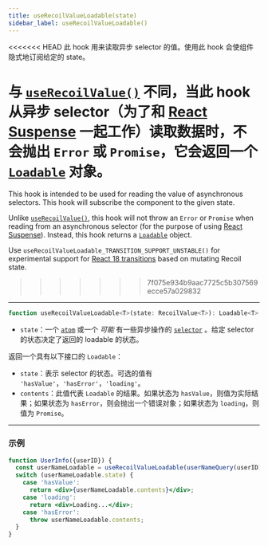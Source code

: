 ```yaml
---
title: useRecoilValueLoadable(state)
sidebar_label: useRecoilValueLoadable()
---
```


<<<<<<< HEAD
此 hook 用来读取异步 selector 的值。使用此 hook 会使组件隐式地订阅给定的 state。

与 [`useRecoilValue()`](/docs/api-reference/core/useRecoilValue) 不同，当此 hook 从异步 selector（为了和 [React Suspense](https://reactjs.org/docs/concurrent-mode-suspense.html) 一起工作）读取数据时，不会抛出 `Error` 或 `Promise`，它会返回一个 [`Loadable`](/docs/api-reference/core/Loadable) 对象。
=======
This hook is intended to be used for reading the value of asynchronous selectors. This hook will subscribe the component to the given state.

Unlike [`useRecoilValue()`](/docs/api-reference/core/useRecoilValue), this hook will not throw an `Error` or `Promise` when reading from an asynchronous selector (for the purpose of using  [React Suspense](https://reactjs.org/docs/concurrent-mode-suspense.html)). Instead, this hook returns a [`Loadable`](/docs/api-reference/core/Loadable) object.

Use `useRecoilValueLoadable_TRANSITION_SUPPORT_UNSTABLE()` for experimental support for [React 18 transitions](/docs/guides/transitions) based on mutating Recoil state.
>>>>>>> 7f075e934b9aac7725c5b307569ecce57a029832

---

```jsx
function useRecoilValueLoadable<T>(state: RecoilValue<T>): Loadable<T>
```
- `state`：一个 [`atom`](/docs/api-reference/core/atom) 或一个 _可能_ 有一些异步操作的 [`selector`](/docs/api-reference/core/selector) 。给定 selector 的状态决定了返回的 loadable 的状态。

返回一个具有以下接口的 `Loadable`：

- `state`：表示 selector 的状态。可选的值有 `'hasValue'`，`'hasError'`，`'loading'`。
- `contents`：此值代表 `Loadable` 的结果。如果状态为 `hasValue`，则值为实际结果；如果状态为 `hasError`，则会抛出一个错误对象；如果状态为 `loading`，则值为 `Promise`。

---

### 示例

```jsx
function UserInfo({userID}) {
  const userNameLoadable = useRecoilValueLoadable(userNameQuery(userID));
  switch (userNameLoadable.state) {
    case 'hasValue':
      return <div>{userNameLoadable.contents}</div>;
    case 'loading':
      return <div>Loading...</div>;
    case 'hasError':
      throw userNameLoadable.contents;
  }
}
